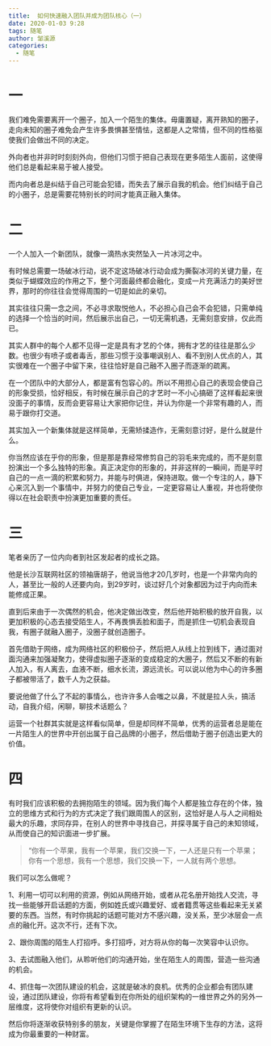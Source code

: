 ```yaml
---
title:  如何快速融入团队并成为团队核心（一）
date: 2020-01-03 9:28
tags: 随笔
author: 邹溪源
categories:
  - 随笔
---
```

# 一
我们难免需要离开一个圈子，加入一个陌生的集体。毋庸置疑，离开熟知的圈子，走向未知的圈子难免会产生许多畏惧甚至情怯，这都是人之常情，但不同的性格驱使我们会做出不同的决定。

外向者也并非时时刻刻外向，但他们习惯于把自己表现在更多陌生人面前，这使得他们总是看起来易于被人接受。

而内向者总是纠结于自己可能会犯错，而失去了展示自我的机会。他们纠结于自己的小圈子，总是需要花特别长的时间才能真正融入集体。

# 二
一个人加入一个新团队，就像一滴热水突然坠入一片冰河之中。

有时候总需要一场破冰行动，说不定这场破冰行动会成为撕裂冰河的关键力量，在类似于蝴蝶效应的作用之下，整个河面最终都会融化，变成一片充满活力的美好世界，那时的你往往会觉得周围的一切是如此的亲切。

其实往往只需一念之间，不必寻求取悦他人，不必担心自己会不会犯错，只需单纯的选择一个恰当的时间，然后展示出自己，一切无需机遇，无需刻意安排，仅此而已。

其实人群中的每个人都不见得一定是具有才艺的个体，拥有才艺的往往是那么少数。也很少有喷子或者毒舌，那些习惯于没事嘲讽别人、看不到别人优点的人，其实很难在一个圈子中留下来，往往恰好是自己融不入圈子而逐渐的疏离。

在一个团队中的大部分人，都是富有包容心的。所以不用担心自己的表现会使自己的形象受损，恰好相反，有时候在展示自己的才艺时一不小心搞砸了这样看起来很没面子的事情，反而会更容易让大家把你记住，并认为你是一个非常有趣的人，而易于跟你打交道。

其实加入一个新集体就是这样简单，无需矫揉造作，无需刻意讨好，是什么就是什么。

你当然应该在乎你的形象，但是那是靠经常修剪自己的羽毛来完成的，而不是刻意扮演出一个多么独特的形象。真正决定你的形象的，并非这样的一瞬间，而是平时自己的一点一滴的积累和努力，并能与时俱进，保持进取。做一个专注的人，静下心来沉入到一个事情中，并努力的使自己专业，一定更容易让人重视，并也将使你得以在社会职责中扮演更加重要的责任。

# 三
笔者亲历了一位内向者到社区发起者的成长之路。

他是长沙互联网社区的领袖唐胡子，他说当他才20几岁时，也是一个非常内向的人，甚至比一般的人还要内向，到29岁时，谈过好几个对象都因为过于内向而未能修成正果。

直到后来由于一次偶然的机会，他决定做出改变，然后他开始积极的放开自我，以更加积极的心态去接受陌生人，不再畏惧丢脸和面子，而是抓住一切机会表现自我，有圈子就融入圈子，没圈子就创造圈子。

首先借助于网络，成为网络社区的积极份子，然后把人从线上拉到线下，通过面对面沟通来加强凝聚力，使得虚拟圈子逐渐的变成稳定的大圈子，然后又不断的有新人加入，有人离去，血液不断，细水长流，源远流长。可以说以他为中心的许多圈子都被带活了，数千人为之获益。

要说他做了什么了不起的事情么，也许许多人会嗤之以鼻，不就是拉人头，搞活动，自我介绍，闲聊，聊技术话题么？

运营一个社群其实就是这样看似简单，但是却同样不简单，优秀的运营者总是能在一片陌生人的世界中开创出属于自己品牌的小圈子，然后借助于圈子创造出更大的价值。  

# 四
有时我们应该积极的去拥抱陌生的领域。因为我们每个人都是独立存在的个体，独立的思维方式和行为的方式决定了我们跟周围人的区别，这恰好是人与人之间相处最大的乐趣，求同存异，在别人的世界中寻找自己，并探寻属于自己的未知领域，从而使自己的知识面进一步扩展。

>“你有一个苹果，我有一个苹果，我们交换一下，一人还是只有一个苹果；你有一个思想，我有一个思想，我们交换一下，一人就有两个思想。

我们可以怎么做呢？

1、利用一切可以利用的资源，例如从网络开始，或者从花名册开始找人交流，寻找一些能够开启话题的方面，例如姓氏或兴趣爱好、或者籍贯等这些看起来无关紧要的东西。当然，有时你挑起的话题可能对方不感兴趣，没关系，至少冰层会一点点的融化开。这次不行，还有下次。

2、跟你周围的陌生人打招呼。多打招呼，对方将从你的每一次笑容中认识你。

3、去试图融入他们，从聆听他们的沟通开始，坐在陌生人的周围，营造一些沟通的机会。

4、抓住每一次团队建设的机会，这就是破冰的良机。优秀的企业都会有团队建设，通过团队建设，你将有希望看到在你所处的组织架构的一维世界之外的另外一层维度，这将使你对组织有更新的认识。

然后你将逐渐收获特别多的朋友，关键是你掌握了在陌生环境下生存的方法，这将成为你最重要的一种财富。

